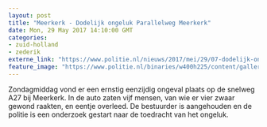 ```yaml
---
layout: post
title: "Meerkerk - Dodelijk ongeluk Parallelweg Meerkerk"
date: Mon, 29 May 2017 14:10:00 GMT
categories: 
- zuid-holland 
- zederik 
externe_link: "https://www.politie.nl/nieuws/2017/mei/29/07-dodelijk-ongeluk-parallelweg-meerkerk.html"
feature_image: "https://www.politie.nl/binaries/w400h225/content/gallery/politie/stockfotos/infra-en-voertuigen/bij-een-verkeerscontrole.jpg"
---
```


Zondagmiddag vond er een ernstig eenzijdig ongeval plaats op de snelweg A27 bij Meerkerk. In de auto zaten vijf mensen, van wie er vier zwaar gewond raakten, en eentje overleed.
De bestuurder is aangehouden en de politie is een onderzoek gestart naar de toedracht van het ongeluk.
